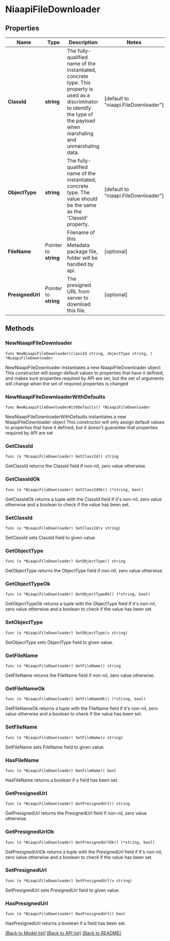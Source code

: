 # NiaapiFileDownloader

## Properties

Name | Type | Description | Notes
------------ | ------------- | ------------- | -------------
**ClassId** | **string** | The fully-qualified name of the instantiated, concrete type. This property is used as a discriminator to identify the type of the payload when marshaling and unmarshaling data. | [default to "niaapi.FileDownloader"]
**ObjectType** | **string** | The fully-qualified name of the instantiated, concrete type. The value should be the same as the &#39;ClassId&#39; property. | [default to "niaapi.FileDownloader"]
**FileName** | Pointer to **string** | Filename of this Metadata package file, folder will be handled by api. | [optional] 
**PresignedUrl** | Pointer to **string** | The presigned URL from server to download this file. | [optional] 

## Methods

### NewNiaapiFileDownloader

`func NewNiaapiFileDownloader(classId string, objectType string, ) *NiaapiFileDownloader`

NewNiaapiFileDownloader instantiates a new NiaapiFileDownloader object
This constructor will assign default values to properties that have it defined,
and makes sure properties required by API are set, but the set of arguments
will change when the set of required properties is changed

### NewNiaapiFileDownloaderWithDefaults

`func NewNiaapiFileDownloaderWithDefaults() *NiaapiFileDownloader`

NewNiaapiFileDownloaderWithDefaults instantiates a new NiaapiFileDownloader object
This constructor will only assign default values to properties that have it defined,
but it doesn't guarantee that properties required by API are set

### GetClassId

`func (o *NiaapiFileDownloader) GetClassId() string`

GetClassId returns the ClassId field if non-nil, zero value otherwise.

### GetClassIdOk

`func (o *NiaapiFileDownloader) GetClassIdOk() (*string, bool)`

GetClassIdOk returns a tuple with the ClassId field if it's non-nil, zero value otherwise
and a boolean to check if the value has been set.

### SetClassId

`func (o *NiaapiFileDownloader) SetClassId(v string)`

SetClassId sets ClassId field to given value.


### GetObjectType

`func (o *NiaapiFileDownloader) GetObjectType() string`

GetObjectType returns the ObjectType field if non-nil, zero value otherwise.

### GetObjectTypeOk

`func (o *NiaapiFileDownloader) GetObjectTypeOk() (*string, bool)`

GetObjectTypeOk returns a tuple with the ObjectType field if it's non-nil, zero value otherwise
and a boolean to check if the value has been set.

### SetObjectType

`func (o *NiaapiFileDownloader) SetObjectType(v string)`

SetObjectType sets ObjectType field to given value.


### GetFileName

`func (o *NiaapiFileDownloader) GetFileName() string`

GetFileName returns the FileName field if non-nil, zero value otherwise.

### GetFileNameOk

`func (o *NiaapiFileDownloader) GetFileNameOk() (*string, bool)`

GetFileNameOk returns a tuple with the FileName field if it's non-nil, zero value otherwise
and a boolean to check if the value has been set.

### SetFileName

`func (o *NiaapiFileDownloader) SetFileName(v string)`

SetFileName sets FileName field to given value.

### HasFileName

`func (o *NiaapiFileDownloader) HasFileName() bool`

HasFileName returns a boolean if a field has been set.

### GetPresignedUrl

`func (o *NiaapiFileDownloader) GetPresignedUrl() string`

GetPresignedUrl returns the PresignedUrl field if non-nil, zero value otherwise.

### GetPresignedUrlOk

`func (o *NiaapiFileDownloader) GetPresignedUrlOk() (*string, bool)`

GetPresignedUrlOk returns a tuple with the PresignedUrl field if it's non-nil, zero value otherwise
and a boolean to check if the value has been set.

### SetPresignedUrl

`func (o *NiaapiFileDownloader) SetPresignedUrl(v string)`

SetPresignedUrl sets PresignedUrl field to given value.

### HasPresignedUrl

`func (o *NiaapiFileDownloader) HasPresignedUrl() bool`

HasPresignedUrl returns a boolean if a field has been set.


[[Back to Model list]](../README.md#documentation-for-models) [[Back to API list]](../README.md#documentation-for-api-endpoints) [[Back to README]](../README.md)


